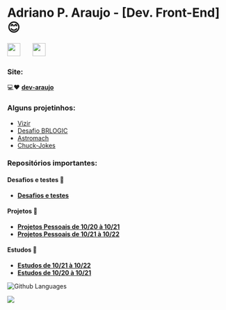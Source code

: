 # Adriano P. Araujo - [Dev. Front-End] :blush: 
 <a href="https://www.linkedin.com/in/araujocode/"><img src="https://64.media.tumblr.com/482803d41ac72337df99a6292b297f80/a4155e539c03dfb6-8b/s75x75_c1/1919ccf70f6db5955fc0d14f121b0a31be32753f.png" width="30"></a>
 &nbsp; &nbsp; &nbsp;
<a href="https://codepen.io/araujo6_6"><img src="https://www.flaticon.com/svg/static/icons/svg/2111/2111351.svg" width="30"></a> &nbsp; &nbsp; &nbsp;

### Site:

💻:heart:  [**dev-araujo**](https://dev-araujo.com.br/)

### Alguns projetinhos:

 - [Vizir](https://github.com/Pereira-Araujo/desafios/tree/main/desafio_vizir)
 - [Desafio BRLOGIC](https://github.com/Pereira-Araujo/desafios/blob/main/desafio_brlogic)
 - [Astromach](https://github.com/Pereira-Araujo/Projetos/tree/main/Projetos_React/AstroMach)
 - [Chuck-Jokes](https://github.com/Pereira-Araujo/Projetos/tree/main/Projetos_React/Chuck_Jokes)
 
 ### Repositórios importantes:
 
 #### Desafios e testes :muscle:
 
 - [**Desafios e testes**](https://github.com/Pereira-Araujo/desafios)
 
 
#### Projetos :icecream:
 
  - [**Projetos Pessoais de 10/20 à 10/21**](https://github.com/Pereira-Araujo/Projetos)
  - [**Projetos Pessoais de 10/21 à 10/22**](https://github.com/Pereira-Araujo/Projetos_2) 
 
 #### Estudos :pencil:
 
 - [**Estudos de 10/21 à 10/22**](https://github.com/Pereira-Araujo/Estudos_2)
 - [**Estudos de 10/20 à 10/21**](https://github.com/Pereira-Araujo/Estudos)
 

  
  
 
 

![Github Languages](https://github-readme-stats.vercel.app/api/top-langs/?username=Pereira-Araujo&layout=count_private=true&theme=nightowl ) 

[![](https://github-readme-stats.vercel.app/api?username=Pereira-Araujo&show_icons=true&theme=nightowl )](https://github-readme-stats.vercel.app/api?username=Pereira-Araujo&show_icons=true&theme=nightowl )


